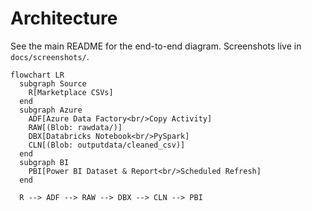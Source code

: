 # Architecture
See the main README for the end-to-end diagram. Screenshots live in `docs/screenshots/`.

```mermaid
flowchart LR
  subgraph Source
    R[Marketplace CSVs]
  end
  subgraph Azure
    ADF[Azure Data Factory<br/>Copy Activity]
    RAW[(Blob: rawdata/)]
    DBX[Databricks Notebook<br/>PySpark]
    CLN[(Blob: outputdata/cleaned_csv)]
  end
  subgraph BI
    PBI[Power BI Dataset & Report<br/>Scheduled Refresh]
  end

  R --> ADF --> RAW --> DBX --> CLN --> PBI

